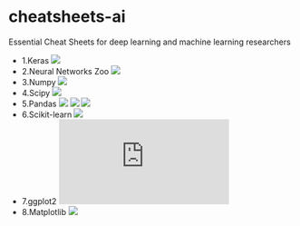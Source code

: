 # cheatsheets-ai
Essential Cheat Sheets for deep learning and machine learning researchers

  - 1.Keras
  ![](https://github.com/LittleHeap/cheatsheets-ai/blob/master/Keras.jpg)
  - 2.Neural Networks Zoo
  ![](https://github.com/LittleHeap/cheatsheets-ai/blob/master/Neural%20Networks%20Zoo.png)
  - 3.Numpy
  ![](https://github.com/LittleHeap/cheatsheets-ai/blob/master/Numpy.png)
  - 4.Scipy
  ![](https://github.com/LittleHeap/cheatsheets-ai/blob/master/Scipy.png)
  - 5.Pandas
  ![](https://github.com/LittleHeap/cheatsheets-ai/blob/master/Pandas-1.jpg)
  ![](https://github.com/LittleHeap/cheatsheets-ai/blob/master/Pandas-2.jpg)
  ![](https://github.com/LittleHeap/cheatsheets-ai/blob/master/Pandas-3.png)
  - 6.Scikit-learn
  ![](https://github.com/LittleHeap/cheatsheets-ai/blob/master/Scikit%20Learn.png)
  - 7.ggplot2
  ![](https://github.com/LittleHeap/cheatsheets-ai/blob/master/PDFs/ggplot2_Cheat_Sheet.pdf)
  - 8.Matplotlib
  ![](https://github.com/LittleHeap/cheatsheets-ai/blob/master/Matplotlib.png)

